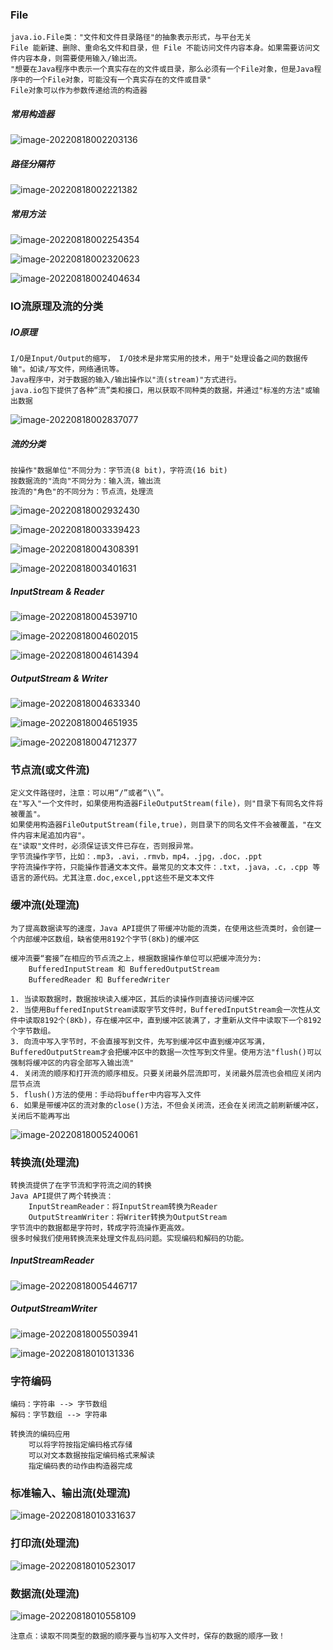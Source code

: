 ### File

```shell
java.io.File类："文件和文件目录路径"的抽象表示形式，与平台无关
File 能新建、删除、重命名文件和目录，但 File 不能访问文件内容本身。如果需要访问文件内容本身，则需要使用输入/输出流。
"想要在Java程序中表示一个真实存在的文件或目录，那么必须有一个File对象，但是Java程序中的一个File对象，可能没有一个真实存在的文件或目录"
File对象可以作为参数传递给流的构造器
```

##### 常用构造器

![image-20220818002203136](images/image-20220818002203136.png)

##### 路径分隔符

![image-20220818002221382](images/image-20220818002221382.png)

##### 常用方法

![image-20220818002254354](images/image-20220818002254354.png)

![image-20220818002320623](images/image-20220818002320623.png)

![image-20220818002404634](images/image-20220818002404634.png)

###  IO流原理及流的分类

##### IO原理

```shell
I/O是Input/Output的缩写， I/O技术是非常实用的技术，用于"处理设备之间的数据传输"。如读/写文件，网络通讯等。
Java程序中，对于数据的输入/输出操作以"流(stream)"方式进行。
java.io包下提供了各种“流”类和接口，用以获取不同种类的数据，并通过"标准的方法"或输出数据
```

![image-20220818002837077](images/image-20220818002837077.png)

##### 流的分类

```shell
按操作"数据单位"不同分为：字节流(8 bit)，字符流(16 bit)
按数据流的"流向"不同分为：输入流，输出流
按流的"角色"的不同分为：节点流，处理流
```

![image-20220818002932430](images/image-20220818002932430.png)

![image-20220818003339423](images/image-20220818003339423.png)

![image-20220818004308391](images/image-20220818004308391.png)

![image-20220818003401631](images/image-20220818003401631.png)

##### InputStream & Reader

![image-20220818004539710](images/image-20220818004539710.png)

![image-20220818004602015](images/image-20220818004602015.png)

![image-20220818004614394](images/image-20220818004614394.png)

##### OutputStream & Writer

![image-20220818004633340](images/image-20220818004633340.png)

![image-20220818004651935](images/image-20220818004651935.png)

![image-20220818004712377](images/image-20220818004712377.png)

### 节点流(或文件流)

```shell
定义文件路径时，注意：可以用“/”或者“\\”。
在"写入"一个文件时，如果使用构造器FileOutputStream(file)，则"目录下有同名文件将被覆盖"。
如果使用构造器FileOutputStream(file,true)，则目录下的同名文件不会被覆盖，"在文件内容末尾追加内容"。
在"读取"文件时，必须保证该文件已存在，否则报异常。 
字节流操作字节，比如：.mp3，.avi，.rmvb，mp4，.jpg，.doc，.ppt
字符流操作字符，只能操作普通文本文件。最常见的文本文件：.txt，.java，.c，.cpp 等语言的源代码。尤其注意.doc,excel,ppt这些不是文本文件
```

### 缓冲流(处理流)

```shell
为了提高数据读写的速度，Java API提供了带缓冲功能的流类，在使用这些流类时，会创建一个内部缓冲区数组，缺省使用8192个字节(8Kb)的缓冲区

缓冲流要“套接”在相应的节点流之上，根据数据操作单位可以把缓冲流分为:
    BufferedInputStream 和 BufferedOutputStream
    BufferedReader 和 BufferedWriter
```

```shell
1. 当读取数据时，数据按块读入缓冲区，其后的读操作则直接访问缓冲区
2. 当使用BufferedInputStream读取字节文件时，BufferedInputStream会一次性从文件中读取8192个(8Kb)，存在缓冲区中，直到缓冲区装满了，才重新从文件中读取下一个8192个字节数组。
3. 向流中写入字节时，不会直接写到文件，先写到缓冲区中直到缓冲区写满，BufferedOutputStream才会把缓冲区中的数据一次性写到文件里。使用方法"flush()可以强制将缓冲区的内容全部写入输出流"
4. 关闭流的顺序和打开流的顺序相反。只要关闭最外层流即可，关闭最外层流也会相应关闭内层节点流
5. flush()方法的使用：手动将buffer中内容写入文件
6. 如果是带缓冲区的流对象的close()方法，不但会关闭流，还会在关闭流之前刷新缓冲区，关闭后不能再写出
```

![image-20220818005240061](images/image-20220818005240061.png)

### 转换流(处理流)

```shell
转换流提供了在字节流和字符流之间的转换
Java API提供了两个转换流：
	InputStreamReader：将InputStream转换为Reader
	OutputStreamWriter：将Writer转换为OutputStream
字节流中的数据都是字符时，转成字符流操作更高效。
很多时候我们使用转换流来处理文件乱码问题。实现编码和解码的功能。
```

##### InputStreamReader

![image-20220818005446717](images/image-20220818005446717.png)

##### OutputStreamWriter

![image-20220818005503941](images/image-20220818005503941.png)

![image-20220818010131336](images/image-20220818010131336.png)

### 字符编码

```shell
编码：字符串 --> 字节数组
解码：字节数组 --> 字符串

转换流的编码应用
    可以将字符按指定编码格式存储
    可以对文本数据按指定编码格式来解读
    指定编码表的动作由构造器完成
```

### 标准输入、输出流(处理流)

![image-20220818010331637](images/image-20220818010331637.png)

### 打印流(处理流)

![image-20220818010523017](images/image-20220818010523017.png)

### 数据流(处理流)

![image-20220818010558109](images/image-20220818010558109.png)

```shell
注意点：读取不同类型的数据的顺序要与当初写入文件时，保存的数据的顺序一致！
```

